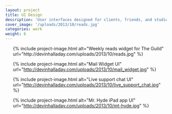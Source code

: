 ```yaml
---
layout: project
title: UI Design
description: 'User interfaces designed for clients, friends, and studio projects.'
cover_image: '/uploads/2013/10/reads.jpg'
categories: work
weight: 6
---
```

<ul class="small-block-grid-1 large-block-grid-2">
  {% include project-image.html alt="Weekly reads widget for The Guild" url="http://devinhalladay.com/uploads/2013/10/reads.jpg" %}

  {% include project-image.html alt="Mail Widget UI" url="http://devinhalladay.com/uploads/2013/10/mail_widget.jpg" %}

  {% include project-image.html alt="Live support chat UI" url="http://devinhalladay.com/uploads/2013/10/live_support_chat.jpg" %}

  {% include project-image.html alt="Mr. Hyde iPad app UI" url="http://devinhalladay.com/uploads/2013/10/mt-hyde.jpg" %}
</ul>